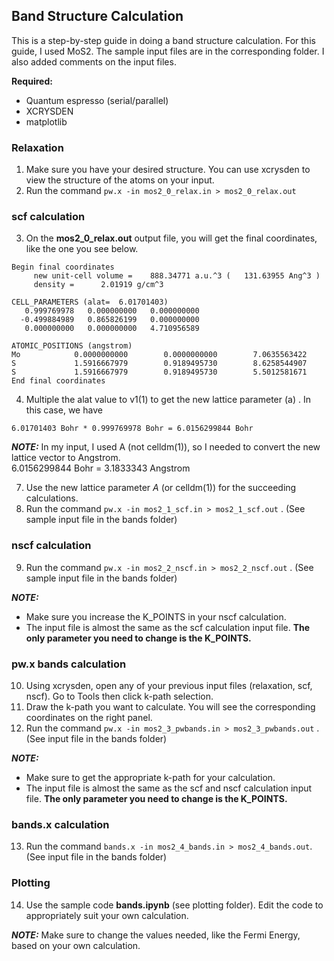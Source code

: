 ## Band Structure Calculation

This is a step-by-step guide in doing a band structure calculation. For this guide, I used MoS2. The sample input files are in the corresponding folder. I also added comments on the input files.


**Required:**
 - Quantum espresso (serial/parallel)
 - XCRYSDEN
 - matplotlib

### Relaxation

1. Make sure you have your desired structure. You can use xcrysden to view the structure of the atoms on your input.
2. Run the command ```pw.x -in mos2_0_relax.in > mos2_0_relax.out```



### scf calculation

3. On the **mos2_0_relax.out** output file, you will get the final coordinates, like the one you see below.
```
Begin final coordinates
     new unit-cell volume =    888.34771 a.u.^3 (   131.63955 Ang^3 )
     density =      2.01919 g/cm^3

CELL_PARAMETERS (alat=  6.01701403)
   0.999769978   0.000000000   0.000000000
  -0.499884989   0.865826199   0.000000000
   0.000000000   0.000000000   4.710956589

ATOMIC_POSITIONS (angstrom)
Mo            0.0000000000        0.0000000000        7.0635563422
S             1.5916667979        0.9189495730        8.6258544907
S             1.5916667979        0.9189495730        5.5012581671
End final coordinates
```
4. Multiple the alat value to v1(1) to get the new lattice parameter (a) . In this case, we have
```
6.01701403 Bohr * 0.999769978 Bohr = 6.0156299844 Bohr
```

***NOTE:*** 
In my input, I used A (not celldm(1)), so I needed to convert the new lattice vector to Angstrom. 
</br> 6.0156299844 Bohr = 3.1833343 Angstrom

7. Use the new lattice parameter *A* (or celldm(1)) for the succeeding calculations.
8. Run the command ``` pw.x -in mos2_1_scf.in > mos2_1_scf.out ``` . (See sample input file in the bands folder)

### nscf calculation
9. Run the command ``` pw.x -in mos2_2_nscf.in > mos2_2_nscf.out ``` . (See sample input file in the bands folder)

***NOTE:*** 
 - Make sure you increase the K_POINTS in your nscf calculation.
 - The input file is almost the same as the scf calculation input file. **The only parameter you need to change is the K_POINTS.**

### pw.x bands calculation
10. Using xcrysden, open any of your previous input files (relaxation, scf, nscf). Go to Tools then click k-path selection.
11. Draw the k-path you want to calculate. You will see the corresponding coordinates on the right panel.
12. Run the command ``` pw.x -in mos2_3_pwbands.in > mos2_3_pwbands.out ``` . (See input file in the bands folder)

***NOTE:*** 
 - Make sure to get the appropriate k-path for your calculation.
 - The input file is almost the same as the scf and nscf calculation input file. **The only parameter you need to change is the K_POINTS.**

### bands.x calculation
13. Run the command ``` bands.x -in mos2_4_bands.in > mos2_4_bands.out ```.  (See input file in the bands folder)

### Plotting

14. Use the sample code **bands.ipynb** (see plotting folder). Edit the code to appropriately suit your own calculation.
 
***NOTE:*** 
Make sure to change the values needed, like the Fermi Energy, based on your own calculation.

